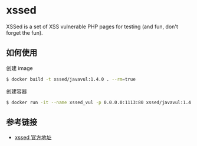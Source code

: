 # xssed

XSSed is a set of XSS vulnerable PHP pages for testing (and fun, don't forget the fun).

## 如何使用

创建 image

```bash
$ docker build -t xssed/javavul:1.4.0 . --rm=true
```

创建容器

```bash
$ docker run -it --name xssed_vul -p 0.0.0.0:1113:80 xssed/javavul:1.4.0 /bin/bash
```
## 参考链接

* [xssed 官方地址](https://github.com/aj00200/xssed)

